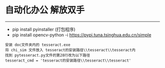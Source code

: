 # 自动化办公 解放双手

---
- pip install pyinstaller   (打包程序)
- pip install opencv-python -i https://pypi.tuna.tsinghua.edu.cn/simple  
```
安装 doc文件夹内的 tesseract.exe  
将 chi_sim 文件放入 tesseract的安装路径\\tesseract\\tesseract内  
找到 pytesseract.py文件的第28行改为以下路径 
tesseract_cmd = 'tesseract的安装路径\\tesseract\\tesseract'
```

